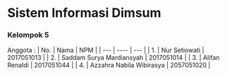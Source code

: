 # Sistem Informasi Dimsum
### Kelompok 5
Anggota : 
| No. | Nama | NPM |
| --- | ---- | --- |
| 1. | Nur Setiowati | 2017051013 |
| 2. | Saddam Surya Mardiansyah | 2017051014 |
| 3. | Alifan Renaldi | 2017051044 |
| 4. | Azzahra Nabila Wibirasya | 2057051020 |
